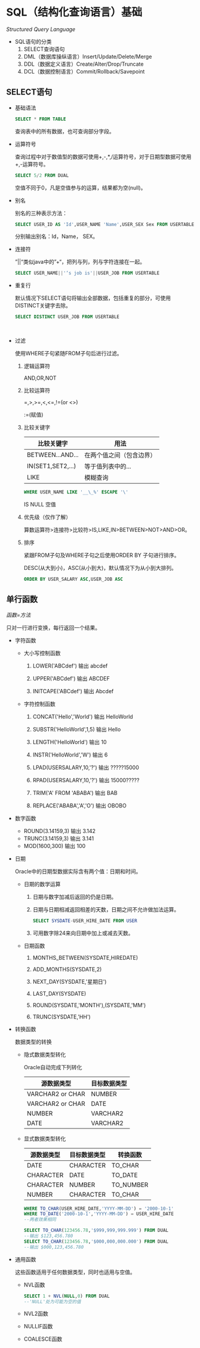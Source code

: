 # SQL（结构化查询语言）基础

*Structured Query Language*

- SQL语句的分类
  1. SELECT查询语句
  2. DML（数据库操纵语言）Insert/Update/Delete/Merge
  3. DDL（数据定义语言）Create/Alter/Drop/Truncate
  4. DCL（数据控制语言）Commit/Rollback/Savepoint

[^P.S.]: SQL语句对大小写不敏感，包括登录的用户名、密码在内都不区分大小写。



## SELECT语句

[^P.S.]: SQL*Plus常用关键字：desc(describe),ed(edit)

- 基础语法

  ```sql
  SELECT * FROM TABLE
  ```

  查询表中的所有数据，也可查询部分字段。

  

- 运算符号

  查询过程中对于数值型的数据可使用+,-,*,/运算符号，对于日期型数据可使用+,-运算符号。

  ```sql
  SELECT 5/2 FROM DUAL
  ```

  空值不同于0，凡是空值参与的运算，结果都为空(null)。

  

- 别名

  别名的三种表示方法：

  ```sql
  SELECT USER_ID AS 'Id',USER_NAME 'Name',USER_SEX Sex FROM USERTABLE
  ```

  分别输出别名：Id，Name， SEX。

  [^P.S.]: 日期和字符只能在单引号中出现

  

- 连接符

  ”||“类似java中的”+“，把列与列，列与字符连接在一起。

  ```sql
  SELECT USER_NAME||'‘s job is'||USER_JOB FROM USERTABLE
  ```

  

- 重复行

  默认情况下SELECT语句将输出全部数据，包括重复的部分，可使用DISTINCT关键字去除。

  ```sql
  SELECT DISTINCT USER_JOB FROM USERTABLE
  ```

​       

- 过滤

  使用WHERE子句紧随FROM子句后进行过滤。

  [^P.S.]: 字符的大小写敏感，日期格式敏感，日期的默认格式为：DD-MON月-RR

  1. 逻辑运算符

     AND,OR,NOT

  2. 比较运算符

     =,>,>=,<,<=,!=(or <>)

     :=(赋值)

  3. 比较关键字

     | 比较关键字        | 用法                     |
     | ----------------- | ------------------------ |
     | BETWEEN...AND...  | 在两个值之间（包含边界） |
     | IN(SET1,SET2,...) | 等于值列表中的...        |
     | LIKE              | 模糊查询                 |

     ```sql
     WHERE USER_NAME LIKE '__\_%' ESCAPE '\'
     ```

     [^P.S.]: '_'表示一个字符，'%'表示0到无穷多个字符，'\\'用作转义功能

     IS NULL 空值

  4. 优先级（仅作了解）

     算数运算符>连接符>比较符>IS,LIKE,IN>BETWEEN>NOT>AND>OR。

  5. 排序

     紧跟FROM子句及WHERE子句之后使用ORDER BY 子句进行排序。

     DESC(从大到小)，ASC(从小到大)，默认情况下为从小到大排列。

     ```sql
     ORDER BY USER_SALARY ASC,USER_JOB ASC
     ```

     

## 单行函数

*函数=方法*

只对一行进行变换，每行返回一个结果。

- 字符函数

  - 大小写控制函数

    1. LOWER('ABCdef') 输出 abcdef 

       [^LOWER]: 转换为小写

    2. UPPER('ABCdef') 输出 ABCDEF 

       [^UPPER]: 转换为大写

    3. INITCAPE('ABCdef') 输出 Abcdef 

       [^INITCAPE]: 转换为首字母大写

  - 字符控制函数

    1. CONCAT('Hello','World') 输出 HelloWorld 

       [^CONCAT]: 连接

    2. SUBSTR('HelloWorld',1,5) 输出 Hello 

       [^SUBSTR]: 从第 1位起截取 5位

    3. LENGTH('HelloWorld') 输出 10 

       [^LENGTH]: 长度

    4. INSTR('HelloWorld','W') 输出 6 

       [^INSTR]: 第 1次出现时的位置

    5. LPAD(USERSALARY,10,'?') 输出 ?????15000 

       [^LPAD]: 输出 10位，不足的用 ？补全在前面

    6. RPAD(USERSALARY,10,'?') 输出 15000????? 

       [^RPAD]: 输出 10位，不足的用 ？补全在后面

    7. TRIM('A' FROM 'ABABA') 输出 BAB 

       [^TRIM]: 去除掉首尾处的 'A'

    8. REPLACE('ABABA','A','O') 输出 OBOBO 

       [^REPLACE]: 将 'A'全部替换为 'O'

  

- 数字函数

  - ROUND(3.14159,3)   输出 3.142 

  [^ROUND]: 保留三位小数四舍五入

  - TRUNC(3.14159,3)   输出 3.141 

  [^TRUNC]: 保留三位小数截断

  - MOD(1600,300)   输出 100 

  [^MOD]: 求余

  

- 日期

  Oracle中的日期型数据实际含有两个值：日期和时间。

  - 日期的数学运算

    1. 日期与数字加减后返回的仍是日期。

    2. 日期与日期相减返回相差的天数，日期之间不允许做加法运算。

       ```sql
       SELECT SYSDATE-USER_HIRE_DATE FROM USER
       ```

    3. 可用数字除24来向日期中加上或减去天数。

  - 日期函数

    1.   MONTHS_BETWEEN(SYSDATE,HIREDATE)

       [^MONTHS_BETWEEN]: 两个日期相差的月数

    2. ADD_MONTHS(SYSDATE,2)

       [^ADD_MONTHS]: 向指定日期中加上若干月数

    3. NEXT_DAY(SYSDATE,'星期日')

       [^NEXT_DAY]: 指定日期的下一星期?对应的日期

    4. LAST_DAY(SYSDATE)

       [^LAST_DAY]: 本月最后一天

    5. ROUND(SYSDATE,'MONTH'),(SYSDATE,'MM')

       [^ROUND]: 日期四舍五入

    6. TRUNC(SYSDATE,'HH')

       [^TRUNC]: 日期截断



- 转换函数

  数据类型的转换

  - 隐式数据类型转化

    Oracle自动完成下列转化

    | 源数据类型       | 目标数据类型 |
    | ---------------- | ------------ |
    | VARCHAR2 or CHAR | NUMBER       |
    | VARCHAR2 or CHAR | DATE         |
    | NUMBER           | VARCHAR2     |
    | DATE             | VARCHAR2     |

  - 显式数据类型转化

    | 源数据类型 | 目标数据类型 | 转换函数  |
    | ---------- | ------------ | --------- |
    | DATE       | CHARACTER    | TO_CHAR   |
    | CHARACTER  | DATE         | TO_DATE   |
    | CHARACTER  | NUMBER       | TO_NUMBER |
    | NUMBER     | CHARACTER    | TO_CHAR   |

    ```sql
    WHERE TO_CHAR(USER_HIRE_DATE,'YYYY-MM-DD') = '2000-10-1'
    WHERE TO_DATE('2000-10-1','YYYY-MM-DD') = USER_HIRE_DATE
    --两者效果相同
    ```

    ```sql
    SELECT TO_CHAR(123456.78,'$999,999,999.999') FROM DUAL
    --输出 $123,456.780
    SELECT TO_CHAR(123456.78,'$000,000,000.000') FROM DUAL
    --输出 $000,123,456.780
    ```

    

* 通用函数

  这些函数适用于任何数据类型，同时也适用与空值。

  - NVL函数

    ```sql
    SELECT 1 + NVL(NULL,0) FROM DUAL
    --'NULL'处为可能为空的值
    ```

    [^NVL函数]: 将空值转换成一个已知的值

  - NVL2函数

    [^NVL2(EXPR1,EXPR2,EXPR3)]: EXPR1不为空，返回EXPR2；为空则返回EXPR3。

  - NULLIF函数

    [^NULLIF(EXPR1,EXPR2)]: 相等返回NULL，不等返回EXPR1。
  
  - COALESCE函数 
  
    [^COALESCE(EXPR1,EXPR2,EXPR3,...)]: 如果第一个表达式为空，则返回下一个表达式，对其他参数进行COALESCE。
  
    
  
  